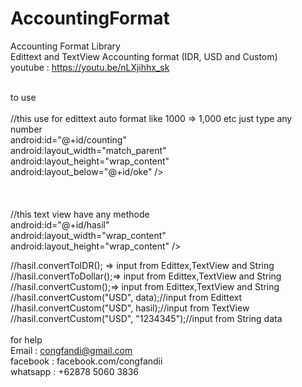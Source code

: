 # AccountingFormat
Accounting Format Library<br/>
Edittext and TextView Accounting format (IDR, USD and Custom) <br/>
youtube : https://youtu.be/nLXjihhx_sk
<br/>

<br/>
to use <br/>
<br/>
//this use for edittext auto format like 1000 => 1,000 etc just type any number<br/>
  <com.congfandi.lib.EditTextRupiah<br/>
        android:id="@+id/counting"<br/>
        android:layout_width="match_parent"<br/>
        android:layout_height="wrap_content"<br/>
        android:layout_below="@+id/oke" /><br/>
<br/>
<br/>
<br/>
//this text view have any methode<br/>
   <com.congfandi.lib.TextViewRupiah<br/>
        android:id="@+id/hasil"<br/>
        android:layout_width="wrap_content"<br/>
        android:layout_height="wrap_content" /><br/>
        
//hasil.convertToIDR(); => input from Edittex,TextView and String<br/>
//hasil.convertToDollar();=> input from Edittex,TextView and String<br/>
//hasil.convertCustom();=> input from Edittex,TextView and String<br/>
//hasil.convertCustom("USD", data);//input from Edittext<br/>
//hasil.convertCustom("USD", hasil);//input from TextView<br/>
//hasil.convertCustom("USD", "1234345");//input from String data<br/>
<br/>
for help<br/>
Email : congfandi@gmail.com<br/>
facebook : facebook.com/congfandii<br/>
whatsapp : +62878 5060 3836<br/>
